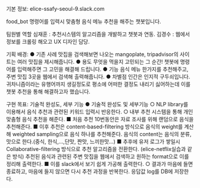 기본 정보: elice-ssafy-seoul-9.slack.com

food_bot
명령어를 입력시 맞춤형 음식 메뉴 추천을 해주는 챗봇입니다.

팀원별 역할
심재훈 : 추천시스템의 알고리즘을 개발하고 챗봇과 연동.
김경수 : 웹에서 정보를 크롤링 해오고 UX 디자인 담당.

기획 배경:
● 기존 사례
맛집을 검색해보면 나오는 mangoplate, tripadvisor의 사이트는 여러 맛집을
제시해줍니다.
● 용도
무엇을 먹을지 고민되는 그 순간! 챗봇에 명령어를 입력해주면 그 고민을 해결해
드립니다.
● 기능
음식 메뉴 한가지를 추천해주고, 주변 맛집 3곳을 웹에서 검색해 출력해줍니다.
● 차별점
인간은 인지적 구두쇠입니다. 귀차니즘이라는 유행어까지 생길정도로 평소에 어떠한
결정도 내리기 싫어하는데 이를 챗봇 추천을 통해 해결하고자 했습니다.

구현 목표: 기술적 완성도, 세부 기능
● 기술적 완성도 및 세부기능
○ NLP library를 이용해서 음식 추천과 관련된 키워드 입력시 반응한다.
○ 내부 추천 시스템을 통해 개인 맞춤형 음식 추천을 해준다.
■ 처음 추천 10번동안은 자료 조사를 위해 랜덤으로 음식을 추천해준다.
■ 이후 추천은 content-based-filtering 방식으로 음식의 weight를 계산해 weighted
sampling으로 음식 하나를 추천해준다. 음식의 content는 음식의 분류, 맛으로
한다.(중식, 한식,...,단맛, 짠맛, 느끼한맛…)
■ 추후에 유저 로그가 쌓일시 Collaborative-filtering 방식으로 추천 알고리즘을
전환한다. (elice-netflix실습과 같은 방식)
추천된 음식과 관련된 주변 맛집을 웹에서 검색하고 원하는 format으로
이를 정리해 출력한다.
■ 이를 slack에서 보기 쉽게 가공해 출력한다.
○ 결과가 마음에 들면 종료하고, 마음에 들지 않으면 다시 추천 과정을
반복한다. 응답값 log를 DB에 저장한다.


